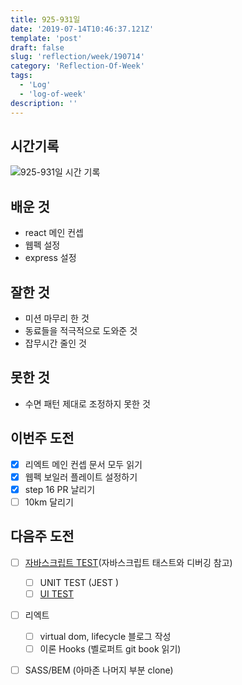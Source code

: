 ```yaml
---
title: 925-931일 
date: '2019-07-14T10:46:37.121Z'
template: 'post'
draft: false
slug: 'reflection/week/190714'
category: 'Reflection-Of-Week'
tags:
  - 'Log'
  - 'log-of-week'
description: ''
---
```


## 시간기록 

![925-931일 시간 기록](https://user-images.githubusercontent.com/35516239/62782632-9caf5180-baf5-11e9-981b-0217a932932a.png)

## 배운 것

- react 메인 컨셉
- 웹펙 설정
- express 설정

## 잘한 것

- 미션 마무리 한 것
- 동료들을 적극적으로 도와준 것 
- 잡무시간 줄인 것

## 못한 것

- 수면 패턴 제대로 조정하지 못한 것 

## 이번주 도전

- [x] 리엑트 메인 컨셉 문서 모두 읽기
- [x] 웹펙 보일러 플레이트 설정하기 
- [x] step 16 PR 날리기
- [ ] 10km 달리기

## 다음주 도전

- [ ] [자바스크립트 TEST](https://medium.com/welldone-software/an-overview-of-javascript-testing-in-2019-264e19514d0a)(자바스크립트 태스트와 디버깅 참고)

  - [ ] UNIT TEST (JEST )
  - [ ] [UI TEST](https://itnext.io/javascript-e2e-ui-testing-or-how-to-brake-up-with-selenium-and-move-on-f991c142079a)

- [ ] 리엑트 

  - [ ] virtual dom, lifecycle 블로그 작성
  - [ ] 이론 Hooks (벨로퍼트 git book 읽기)

- [ ] SASS/BEM (아마존 나머지 부분 clone)

    

